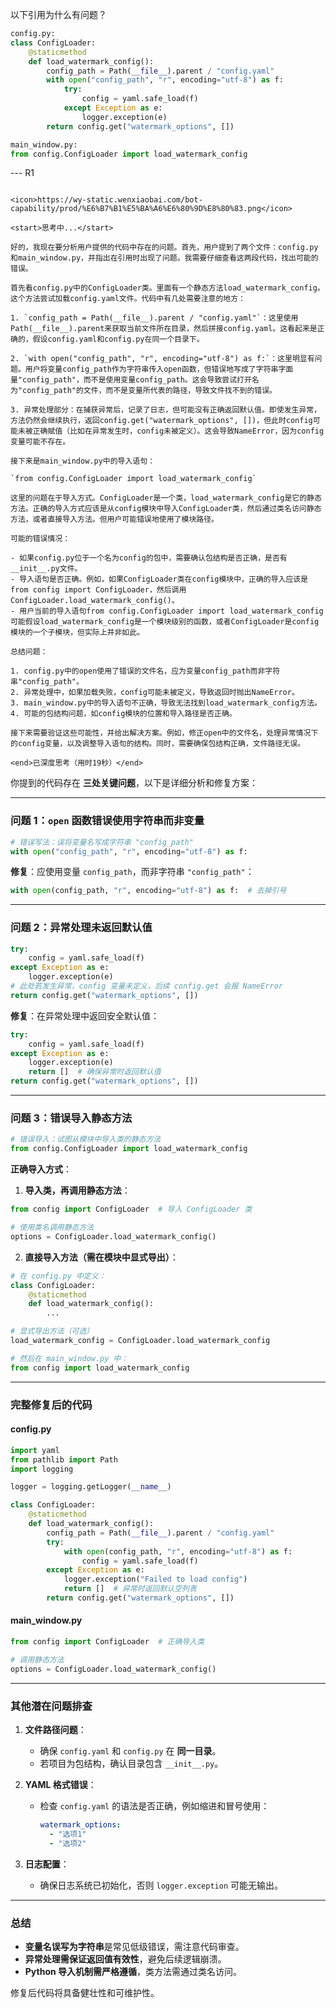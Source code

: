 以下引用为什么有问题？

```python
config.py:
class ConfigLoader:
    @staticmethod
    def load_watermark_config():
        config_path = Path(__file__).parent / "config.yaml"
        with open("config_path", "r", encoding="utf-8") as f:
            try:
                config = yaml.safe_load(f)
            except Exception as e:
                logger.exception(e)
        return config.get("watermark_options", [])
```

```python
main_window.py:
from config.ConfigLoader import load_watermark_config
```

--- R1

```ys_think

<icon>https://wy-static.wenxiaobai.com/bot-capability/prod/%E6%B7%B1%E5%BA%A6%E6%80%9D%E8%80%83.png</icon>

<start>思考中...</start>

好的，我现在要分析用户提供的代码中存在的问题。首先，用户提到了两个文件：config.py和main_window.py，并指出在引用时出现了问题。我需要仔细查看这两段代码，找出可能的错误。

首先看config.py中的ConfigLoader类。里面有一个静态方法load_watermark_config。这个方法尝试加载config.yaml文件。代码中有几处需要注意的地方：

1. `config_path = Path(__file__).parent / "config.yaml"`：这里使用Path(__file__).parent来获取当前文件所在目录，然后拼接config.yaml。这看起来是正确的，假设config.yaml和config.py在同一个目录下。

2. `with open("config_path", "r", encoding="utf-8") as f:`：这里明显有问题。用户将变量config_path作为字符串传入open函数，但错误地写成了字符串字面量"config_path"，而不是使用变量config_path。这会导致尝试打开名为"config_path"的文件，而不是变量所代表的路径，导致文件找不到的错误。

3. 异常处理部分：在捕获异常后，记录了日志，但可能没有正确返回默认值。即使发生异常，方法仍然会继续执行，返回config.get("watermark_options", [])，但此时config可能未被正确赋值（比如在异常发生时，config未被定义）。这会导致NameError，因为config变量可能不存在。

接下来是main_window.py中的导入语句：

`from config.ConfigLoader import load_watermark_config`

这里的问题在于导入方式。ConfigLoader是一个类，load_watermark_config是它的静态方法。正确的导入方式应该是从config模块中导入ConfigLoader类，然后通过类名访问静态方法，或者直接导入方法。但用户可能错误地使用了模块路径。

可能的错误情况：

- 如果config.py位于一个名为config的包中，需要确认包结构是否正确，是否有__init__.py文件。
- 导入语句是否正确。例如，如果ConfigLoader类在config模块中，正确的导入应该是from config import ConfigLoader，然后调用ConfigLoader.load_watermark_config()。
- 用户当前的导入语句from config.ConfigLoader import load_watermark_config可能假设load_watermark_config是一个模块级别的函数，或者ConfigLoader是config模块的一个子模块，但实际上并非如此。

总结问题：

1. config.py中的open使用了错误的文件名，应为变量config_path而非字符串"config_path"。
2. 异常处理中，如果加载失败，config可能未被定义，导致返回时抛出NameError。
3. main_window.py中的导入语句不正确，导致无法找到load_watermark_config方法。
4. 可能的包结构问题，如config模块的位置和导入路径是否正确。

接下来需要验证这些可能性，并给出解决方案。例如，修正open中的文件名，处理异常情况下的config变量，以及调整导入语句的结构。同时，需要确保包结构正确，文件路径无误。

<end>已深度思考（用时19秒）</end>

```

你提到的代码存在 **三处关键问题**，以下是详细分析和修复方案：

---

### **问题 1：`open` 函数错误使用字符串而非变量**

```python
# 错误写法：误将变量名写成字符串 "config_path"
with open("config_path", "r", encoding="utf-8") as f:
```

**修复**：应使用变量 `config_path`，而非字符串 `"config_path"`：

```python
with open(config_path, "r", encoding="utf-8") as f:  # 去掉引号
```

---

### **问题 2：异常处理未返回默认值**

```python
try:
    config = yaml.safe_load(f)
except Exception as e:
    logger.exception(e)
# 此处若发生异常，config 变量未定义，后续 config.get 会报 NameError
return config.get("watermark_options", [])
```

**修复**：在异常处理中返回安全默认值：

```python
try:
    config = yaml.safe_load(f)
except Exception as e:
    logger.exception(e)
    return []  # 确保异常时返回默认值
return config.get("watermark_options", [])
```

---

### **问题 3：错误导入静态方法**

```python
# 错误导入：试图从模块中导入类的静态方法
from config.ConfigLoader import load_watermark_config
```

**正确导入方式**：

1. **导入类，再调用静态方法**：

```python
from config import ConfigLoader  # 导入 ConfigLoader 类

# 使用类名调用静态方法
options = ConfigLoader.load_watermark_config()
```

2. **直接导入方法（需在模块中显式导出）**：

```python
# 在 config.py 中定义：
class ConfigLoader:
    @staticmethod
    def load_watermark_config():
        ...

# 显式导出方法（可选）
load_watermark_config = ConfigLoader.load_watermark_config

# 然后在 main_window.py 中：
from config import load_watermark_config
```

---

### **完整修复后的代码**

#### **config.py**

```python
import yaml
from pathlib import Path
import logging

logger = logging.getLogger(__name__)

class ConfigLoader:
    @staticmethod
    def load_watermark_config():
        config_path = Path(__file__).parent / "config.yaml"
        try:
            with open(config_path, "r", encoding="utf-8") as f:
                config = yaml.safe_load(f)
        except Exception as e:
            logger.exception("Failed to load config")
            return []  # 异常时返回默认空列表
        return config.get("watermark_options", [])
```

#### **main_window.py**

```python
from config import ConfigLoader  # 正确导入类

# 调用静态方法
options = ConfigLoader.load_watermark_config()
```

---

### **其他潜在问题排查**

1. **文件路径问题**：

   - 确保 `config.yaml` 和 `config.py` 在 **同一目录**。
   - 若项目为包结构，确认目录包含 `__init__.py`。

2. **YAML 格式错误**：

   - 检查 `config.yaml` 的语法是否正确，例如缩进和冒号使用：
     ```yaml
     watermark_options:
       - "选项1"
       - "选项2"
     ```

3. **日志配置**：
   - 确保日志系统已初始化，否则 `logger.exception` 可能无输出。

---

### **总结**

- **变量名误写为字符串**是常见低级错误，需注意代码审查。
- **异常处理需保证返回值有效性**，避免后续逻辑崩溃。
- **Python 导入机制需严格遵循**，类方法需通过类名访问。

修复后代码将具备健壮性和可维护性。
